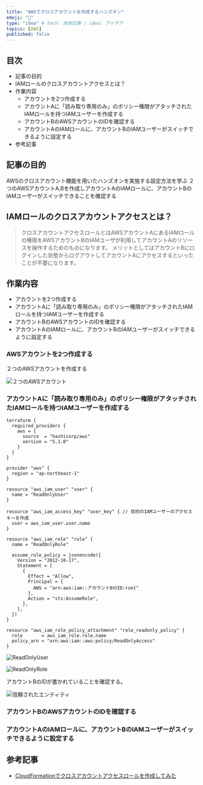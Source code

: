 ```yaml
---
title: "AWSでクロスアカウントを作成するハンズオン"
emoji: "📝"
type: "idea" # tech: 技術記事 / idea: アイデア
topics: [AWS]
published: false
---
```



## 目次

- 記事の目的
- IAMロールのクロスアカウントアクセスとは？
- 作業内容
  - アカウントを2つ作成する
  - アカウントAに「読み取り専用のみ」のポリシー権限がアタッチされたIAMロールを持つIAMユーザーを作成する
  - アカウントBのAWSアカウントのIDを確認する
  - アカウントAのIAMロールに、アカウントBのIAMユーザーがスイッチできるように設定する
- 参考記事

## 記事の目的

AWSのクロスアカウント機能を用いたハンズオンを実施する設定方法を学ぶ
２つのAWSアカウントA,Bを作成しアカウントAのIAMロールに、アカウントBのIAMユーザーがスイッチできることを確認する

## IAMロールのクロスアカウントアクセスとは？

> クロスアカウントアクセスロールとはAWSアカウントAにあるIAMロールの権限をAWSアカウントBのIAMユーザが利用してアカウントAのリソースを操作するためのものになります。 メリットとしてはアカウントBにログインした状態からログアウトしてアカウントAにアクセスするといったことが不要になります。

## 作業内容

- アカウントを2つ作成する
- アカウントAに「読み取り専用のみ」のポリシー権限がアタッチされたIAMロールを持つIAMユーザーを作成する
- アカウントBのAWSアカウントのIDを確認する
- アカウントAのIAMロールに、アカウントBのIAMユーザーがスイッチできるように設定する

### AWSアカウントを2つ作成する

２つのAWSアカウントを作成する

![２つのAWSアカウント](https://storage.googleapis.com/zenn-user-upload/ac8c18cbd536-20230715.png)

### アカウントAに「読み取り専用のみ」のポリシー権限がアタッチされたIAMロールを持つIAMユーザーを作成する

```terraform: main.tf
terraform {
  required_providers {
    aws = {
      source  = "hashicorp/aws"
      version = "5.1.0"
    }
  }
}

provider "aws" {
  region = "ap-northeast-1"
}

resource "aws_iam_user" "user" {
  name = "ReadOnlyUser"
}

resource "aws_iam_access_key" "user_key" { // 目的のIAMユーザーのアクセスキーを作成
  user = aws_iam_user.user.name
}

resource "aws_iam_role" "role" {
  name = "ReadOnlyRole"

  assume_role_policy = jsonencode({
    Version = "2012-10-17",
    Statement = [
      {
        Effect = "Allow",
        Principal = {
          AWS = "arn:aws:iam::アカウントBのID:root"
        },
        Action = "sts:AssumeRole",
      },
    ],
  })
}

resource "aws_iam_role_policy_attachment" "role_readonly_policy" {
  role       = aws_iam_role.role.name
  policy_arn = "arn:aws:iam::aws:policy/ReadOnlyAccess"
}
```

![ReadOnlyUser](https://storage.googleapis.com/zenn-user-upload/e72f09271da0-20230715.png)

![ReadOnlyRole](https://storage.googleapis.com/zenn-user-upload/295da143b6f5-20230715.png)

アカウントBのIDが書かれていることを確認する。

![信頼されたエンティティ](https://storage.googleapis.com/zenn-user-upload/a35f881d59d4-20230715.png)

### アカウントBのAWSアカウントのIDを確認する

### アカウントAのIAMロールに、アカウントBのIAMユーザーがスイッチできるように設定する

## 参考記事

- [CloudFormationでクロスアカウントアクセスロールを作成してみた](https://dev.classmethod.jp/articles/created_a_cross-account_access_role_in_cloudformation/)
